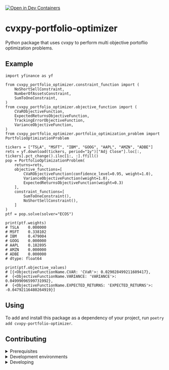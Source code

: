 [![Open in Dev Containers](https://img.shields.io/static/v1?label=Dev%20Containers&message=Open&color=blue&logo=visualstudiocode)](https://vscode.dev/redirect?url=vscode://ms-vscode-remote.remote-containers/cloneInVolume?url=https://github.com/lsattolo/cvxpy-portfolio-optimizer)

# cvxpy-portfolio-optimizer

Python package that uses cvxpy to perform multi objective portoflio optimization problems.

## Example
```
import yfinance as yf

from cvxpy_portfolio_optimizer.constraint_function import (
    NoShortSellConstraint,
    NumberOfAssetsConstraint,
    SumToOneConstraint,
)
from cvxpy_portfolio_optimizer.objective_function import (
    CVaRObjectiveFunction,
    ExpectedReturnsObjectiveFunction,
    TrackingErrorObjectiveFunction,
    VarianceObjectiveFunction,
)
from cvxpy_portfolio_optimizer.portfolio_optimization_problem import PortfolioOptimizationProblem

tickers = ["TSLA", "MSFT", "IBM", "GOOG", "AAPL", "AMZN", "ADBE"]
rets = yf.download(tickers, period="1y")["Adj Close"].loc[:, tickers].pct_change().iloc[1:, :].ffill()
pop = PortfolioOptimizationProblem(
    returns=rets,
    objective_functions=[
        CVaRObjectiveFunction(confidence_level=0.95, weight=1.0), 
        VarianceObjectiveFunction(weight=1.0),
        ExpectedReturnsObjectiveFunction(weight=0.3)
    ],
    constraint_functions=[
        SumToOneConstraint(),
        NoShortSellConstraint(),
    ]
)
ptf = pop.solve(solver="ECOS")

print(ptf.weights)
# TSLA    0.000000
# MSFT    0.338102
# IBM     0.479004
# GOOG    0.000000
# AAPL    0.182895
# AMZN    0.000000
# ADBE    0.000000
# dtype: float64

print(ptf.objective_values)
# [{<ObjectiveFunctionName.CVAR: 'CVaR'>: 0.029028499211609417},
#  {<ObjectiveFunctionName.VARIANCE: 'VARIANCE'>: 0.04999096599731992},
#  {<ObjectiveFunctionName.EXPECTED_RETURNS: 'EXPECTED_RETURNS'>: -0.04792116480264919}]
```

## Using

To add and install this package as a dependency of your project, run `poetry add cvxpy-portfolio-optimizer`.

## Contributing

<details>
<summary>Prerequisites</summary>

<details>
<summary>1. Set up Git to use SSH</summary>

1. [Generate an SSH key](https://docs.github.com/en/authentication/connecting-to-github-with-ssh/generating-a-new-ssh-key-and-adding-it-to-the-ssh-agent#generating-a-new-ssh-key) and [add the SSH key to your GitHub account](https://docs.github.com/en/authentication/connecting-to-github-with-ssh/adding-a-new-ssh-key-to-your-github-account).
1. Configure SSH to automatically load your SSH keys:
    ```sh
    cat << EOF >> ~/.ssh/config
    Host *
      AddKeysToAgent yes
      IgnoreUnknown UseKeychain
      UseKeychain yes
    EOF
    ```

</details>

<details>
<summary>2. Install Docker</summary>

1. [Install Docker Desktop](https://www.docker.com/get-started).
    - Enable _Use Docker Compose V2_ in Docker Desktop's preferences window.
    - _Linux only_:
        - [Configure Docker to use the BuildKit build system](https://docs.docker.com/build/buildkit/#getting-started). On macOS and Windows, BuildKit is enabled by default in Docker Desktop.
        - Export your user's user id and group id so that [files created in the Dev Container are owned by your user](https://github.com/moby/moby/issues/3206):
            ```sh
            cat << EOF >> ~/.bashrc
            export UID=$(id --user)
            export GID=$(id --group)
            EOF
            ```

</details>

<details>
<summary>3. Install VS Code or PyCharm</summary>

1. [Install VS Code](https://code.visualstudio.com/) and [VS Code's Dev Containers extension](https://marketplace.visualstudio.com/items?itemName=ms-vscode-remote.remote-containers). Alternatively, install [PyCharm](https://www.jetbrains.com/pycharm/download/).
2. _Optional:_ install a [Nerd Font](https://www.nerdfonts.com/font-downloads) such as [FiraCode Nerd Font](https://github.com/ryanoasis/nerd-fonts/tree/master/patched-fonts/FiraCode) and [configure VS Code](https://github.com/tonsky/FiraCode/wiki/VS-Code-Instructions) or [configure PyCharm](https://github.com/tonsky/FiraCode/wiki/Intellij-products-instructions) to use it.

</details>

</details>

<details>
<summary>Development environments</summary>

The following development environments are supported:

1. ⭐️ _GitHub Codespaces_: click on _Code_ and select _Create codespace_ to start a Dev Container with [GitHub Codespaces](https://github.com/features/codespaces).
1. ⭐️ _Dev Container (with container volume)_: click on [Open in Dev Containers](https://vscode.dev/redirect?url=vscode://ms-vscode-remote.remote-containers/cloneInVolume?url=https://github.com/lsattolo/cvxpy-portfolio-optimizer) to clone this repository in a container volume and create a Dev Container with VS Code.
1. _Dev Container_: clone this repository, open it with VS Code, and run <kbd>Ctrl/⌘</kbd> + <kbd>⇧</kbd> + <kbd>P</kbd> → _Dev Containers: Reopen in Container_.
1. _PyCharm_: clone this repository, open it with PyCharm, and [configure Docker Compose as a remote interpreter](https://www.jetbrains.com/help/pycharm/using-docker-compose-as-a-remote-interpreter.html#docker-compose-remote) with the `dev` service.
1. _Terminal_: clone this repository, open it with your terminal, and run `docker compose up --detach dev` to start a Dev Container in the background, and then run `docker compose exec dev zsh` to open a shell prompt in the Dev Container.

</details>

<details>
<summary>Developing</summary>

- Run `poe` from within the development environment to print a list of [Poe the Poet](https://github.com/nat-n/poethepoet) tasks available to run on this project.
- Run `poetry add {package}` from within the development environment to install a run time dependency and add it to `pyproject.toml` and `poetry.lock`. Add `--group test` or `--group dev` to install a CI or development dependency, respectively.
- Run `poetry update` from within the development environment to upgrade all dependencies to the latest versions allowed by `pyproject.toml`.

</details>
